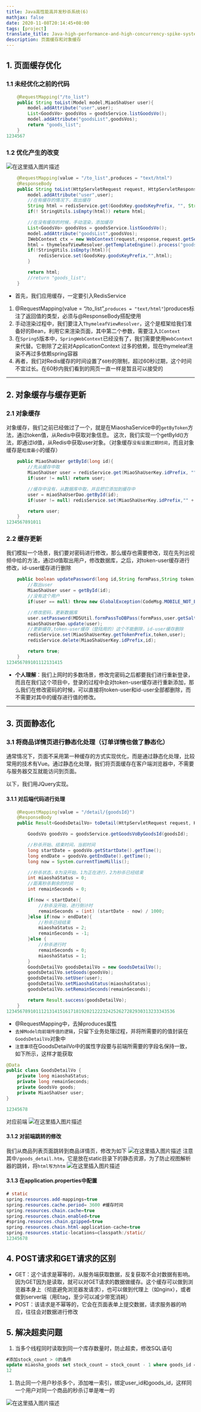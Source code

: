 ```yaml
---
title: Java高性能高并发秒杀系统(6)
mathjax: false
date: 2020-11-08T20:14:45+08:00
tags: [project]
translate_title: Java-high-performance-and-high-concurrency-spike-system-6
description: 页面缓存和对象缓存
---
```


## 1. 页面缓存优化

### 1.1 未经优化之前的代码

```java
    @RequestMapping("/to_list")
    public String toList(Model model,MiaoShaUser user){
        model.addAttribute("user",user);
        List<GoodsVo> goodsVos = goodsService.listGoodsVo();
        model.addAttribute("goodsList",goodsVos);
        return "goods_list";
    }
1234567
```

### 1.2 优化产生的改变

![在这里插入图片描述](D:\Blog\source\_posts\Java高性能高并发秒杀系统\20200714171300573.png)

```java
    @RequestMapping(value = "/to_list",produces = "text/html")
    @ResponseBody
    public String toList(HttpServletRequest request, HttpServletResponse response, Model model, MiaoShaUser user){
        model.addAttribute("user",user);
        //在有缓存的情况下，取出缓存
        String html = redisService.get(GoodsKey.goodsKeyPrefix, "", String.class);
        if(! StringUtils.isEmpty(html)) return html;

        //在没有缓存的时候，手动渲染，添加缓存
        List<GoodsVo> goodsVos = goodsService.listGoodsVo();
        model.addAttribute("goodsList",goodsVos);
        IWebContext ctx = new WebContext(request,response,request.getServletContext(),request.getLocale(),model.asMap());
        html = thymeleafViewResolver.getTemplateEngine().process("goods_list",ctx);//这里需要注入IContext
        if(!StringUtils.isEmpty(html)){
            redisService.set(GoodsKey.goodsKeyPrefix,"",html);
        }

        return html;
        //return "goods_list";
    }

```

- 首先，我们应用缓存，一定要引入RedisService

1. @RequestMapping(value = “/to_list”,`produces = "text/html"`)produces标注了返回值的类型，必须与@ResponseBody搭配使用
2. 手动渲染过程中，我们要注入`ThymeleafViewResolver`，这个是框架给我们准备好的Bean，利用它来渲染页面，其中第二个参数，需要注入`IContext`
3. 在`Spring5`版本中，`SpringWebContext`已经没有了，我们需要使用`WebContext`来代替。它剔除了之前对ApplicationContext 过多的依赖，现在thymeleaf渲染不再过多依赖spring容器
4. 再者，我们对Redis缓存的时间设置了`60秒`的限制，超过60秒过期，这个时间不宜过长。在60秒内我们看到的网页一直一样是暂且可以接受的

------

## 2. 对象缓存与缓存更新

### 2.1 对象缓存

对象缓存，我们之前已经做过了一个，就是在MiaoshaService中的`getByToken`方法，通过token值，从Redis中获取对象信息。
这次，我们实现一个getById()方法，即通过Id值，从Redis中获取user对象。（对象缓存`没有设置过期时间`，而且对象缓存是`粒度最小`的缓存）

```java
    public MiaoShaUser getById(long id){
        //先从缓存中取
        MiaoShaUser user = redisService.get(MiaoShaUserKey.idPrefix, "" + id, MiaoShaUser.class);
        if(user != null) return user;

        //缓存中没有，从数据库中取，并且把它添加到缓存中
        user = miaoShaUserDao.getById(id);
        if(user != null) redisService.set(MiaoShaUserKey.idPrefix,"" + id,user);

        return user;
    }
1234567891011
```

### 2.2 缓存更新

我们模拟一个场景，我们要对密码进行修改，那么缓存也需要修改，现在先列出视频中给的方法，通过Id值取出用户，修改数据库，之后，对token-user缓存进行修改，id-user缓存进行删除

```java
    public boolean updatePassword(long id,String formPass,String token){
        //取出user
        MiaoShaUser user = getById(id);
        //没有这个用户
        if(user == null) throw new GlobalException(CodeMsg.MOBILE_NOT_EXIST);

        //修改密码，更新数据库
        user.setPassword(MD5Util.formPassToDBPass(formPass,user.getSalt()));
        miaoShaUserDao.update(user);
        //更新缓存,token-user缓存（登陆用的）这个不能删除，id-user缓存删除
        redisService.set(MiaoShaUserKey.getTokenPrefix,token,user);
        redisService.delete(MiaoShaUserKey.idPrefix,id);

        return true;
    }
123456789101112131415
```

- **个人理解**：我们上网时的多数场景，修改完密码之后都要我们进行重新登录，而且在我们这个项目中，登录的过程中会对token-user缓存进行重新添加，那么我们在修改密码的时候，可以直接将token-user和id-user全部都删除，而不需要对其中的缓存进行值的修改。

------

## 3. 页面静态化

### 3.1 将商品详情页进行静态化处理（订单详情也做了静态化）

通常情况下，页面不采用第一种缓存的方式实现优化，而是通过静态化处理，比较常用的技术有Vue。通过静态化处理，我们将页面缓存在客户端浏览器中，不需要与服务器交互就能访问到页面。

以下，我们用JQuery实现。

#### 3.1.1 对后端代码进行处理

```java
    @RequestMapping(value = "/detail/{goodsId}")
    @ResponseBody
    public Result<GoodsDetailVo> toDetail(HttpServletRequest request, HttpServletResponse response, Model model, MiaoShaUser user, @PathVariable("goodsId") long goodsId){

        GoodsVo goodsVo = goodsService.getGoodsVoByGoodsId(goodsId);

        //秒杀开始、结束时间，当前时间
        long startDate = goodsVo.getStartDate().getTime();
        long endDate = goodsVo.getEndDate().getTime();
        long now = System.currentTimeMillis();

        //秒杀状态，0为没开始，1为正在进行，2为秒杀已经结束
        int miaoshaStatus = 0;
        //距离秒杀剩余的时间
        int remainSeconds = 0;

        if(now < startDate){
            //秒杀没开始，进行倒计时
            remainSeconds = (int) (startDate - now) / 1000;
        }else if(now > endDate){
            //秒杀已经结束
            miaoshaStatus = 2;
            remainSeconds = -1;
        }else {
            //秒杀进行时
            remainSeconds = 0;
            miaoshaStatus = 1;
        }
        GoodsDetailVo goodsDetailVo = new GoodsDetailVo();
        goodsDetailVo.setGoods(goodsVo);
        goodsDetailVo.setUser(user);
        goodsDetailVo.setMiaoshaStatus(miaoshaStatus);
        goodsDetailVo.setRemainSeconds(remainSeconds);

        return Result.success(goodsDetailVo);
    }
123456789101112131415161718192021222324252627282930313233343536
```

- @RequestMapping中，去掉produces属性
- `去掉Model向前端传值的逻辑`，只留下业务处理过程，并将所需要的的值封装在`GoodsDetailVo`对象中
- `注意事项`在GoodsDetailVo中的属性字段要与前端所需要的字段名保持一致，如下所示，这样才能获取

```java
@Data
public class GoodsDetailVo {
    private long miaoshaStatus;
    private long remainSeconds;
    private GoodsVo goods;
    private MiaoShaUser user;
}

12345678
```

对应前端
![在这里插入图片描述](D:\Blog\source\_posts\Java高性能高并发秒杀系统\20200714222548967.png)

#### 3.1.2 对前端跳转的修改

我们从商品列表页面跳转到商品详情页，修改为如下
![在这里插入图片描述](D:\Blog\source\_posts\Java高性能高并发秒杀系统\20200714222755538.png)
注意其中`/goods_detail.htm`，它是放在static目录下的静态资源，为了防止视图解析器的跳转，将`html写为htm`
![在这里插入图片描述](D:\Blog\source\_posts\Java高性能高并发秒杀系统\20200714223101420.png)

#### 3.1.3 在application.properties中配置

```java
# static
spring.resources.add-mappings=true
spring.resources.cache.period= 3600 #缓存时间
spring.resources.chain.cache=true 
spring.resources.chain.enabled=true
#spring.resources.chain.gzipped=true
spring.resources.chain.html-application-cache=true
spring.resources.static-locations=classpath:/static/
12345678
```

## 4. POST请求和GET请求的区别

- GET：这个请求是幂等的，从服务端获取数据，反复获取不会对数据有影响。因为GET因为是读取，就可以对GET请求的数据做缓存。这个缓存可以做到浏览器本身上（彻底避免浏览器发请求），也可以做到代理上（如nginx），或者做到server端（用Etag，至少可以减少带宽消耗）
- POST：该请求是不幂等的，它会在页面表单上提交数据，请求服务器的响应，往往会对数据进行修改

## 5. 解决超卖问题

1. 当多个线程同时读取到同一个库存数量时，防止超卖，修改SQL语句

```sql
#添加stock_count > 0的条件
update miaosha_goods set stock_count = stock_count - 1 where goods_id = #{goodsId} and stock_count > 0
12
```

1. 防止同一个用户秒杀多个，添加唯一索引，绑定user_id和goods_id，这样同一个用户对同一个商品的秒杀订单是唯一的

![在这里插入图片描述](D:\Blog\source\_posts\Java高性能高并发秒杀系统\20200715211412343.png)
